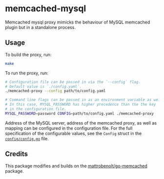 # memcached-mysql

Memcached mysql proxy mimicks the behaviour of MySQL memcached plugin but in a standalone process.

## Usage

To build the proxy, run:

```bash
make
```

To run the proxy, run:

```bash
# Configuration file can be passed in via the `--config` flag.
# Default value is `./config.yaml`.
./memcached-proxy --config path/to/config.yaml

# Command line flags can be passed in as an environment variable as well.
# In this case, MYSQL_PASSWORD has higher precedence than the the key `mysql.password` set
# in the configuration file.
MYSQL_PASSWORD=password CONFIG=path/to/config.yaml ./memcached-proxy
```

Address of the MySQL server, address of the memcached proxy, as well as mapping can be configured
in the configuration file. For the full specification of the configurable values, see the `Config`
struct in the [`config/config.go`](./config/config.go) file.

## Credits

This package modifies and builds on the [mattrobenolt/go-memcached](https://github.com/mattrobenolt/go-memcached) package.
